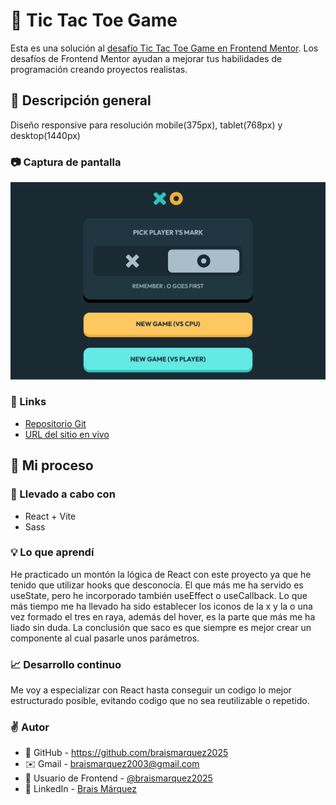 # 🧮 Tic Tac Toe Game
Esta es una solución al [desafío Tic Tac Toe Game en Frontend Mentor](https://www.frontendmentor.io/challenges/tic-tac-toe-game-Re7ZF_E2v). Los desafíos de Frontend Mentor ayudan a mejorar tus habilidades de programación creando proyectos realistas.


## 🔎 Descripción general
Diseño responsive para resolución mobile(375px), tablet(768px) y desktop(1440px)

### 📷 Captura de pantalla
![](./src/assets/tres-raya.png)


### 🔗 Links
- [Repositorio Git](https://github.com/braismarquez2025/BMI-Calculator)
- [URL del sitio en vivo]()


## 🚀 Mi proceso

### 🔧 Llevado a cabo con
- React + Vite
- Sass


### 💡 Lo que aprendí
He practicado un montón la lógica de React con este proyecto ya que he tenido que utilizar hooks que desconocía. El que más me ha servido es useState, pero he incorporado también useEffect o useCallback. Lo que más tiempo me ha llevado ha sido establecer los iconos de la x y la o una vez formado el tres en raya, además del hover, es la parte que más me ha liado sin duda. La conclusión que saco es que siempre es mejor crear un componente al cual pasarle unos parámetros.  

### 📈 Desarrollo continuo
Me voy a especializar con React hasta conseguir un codigo lo mejor estructurado posible, evitando codigo que no sea reutilizable o repetido. 


### ✌️ Autor 
- 💼 GitHub - https://github.com/braismarquez2025
- ✉️ Gmail - braismarquez2003@gmail.com
- 👤 Usuario de Frontend - [@braismarquez2025](https://www.frontendmentor.io/profile/braismarquez2025)
- 🔗 LinkedIn - [Brais Márquez](https://www.linkedin.com/in/brais-m%C3%A1rquez-b133b7365/)